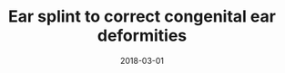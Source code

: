 ---
title: "Ear splint to correct congenital ear deformities"
collection: publications
permalink: /publication/2018-03-01-Ear-splint-to-correct-congenital-ear-deformities
date: 2018-03-01
venue: 'WO2018053219A1'
paperurl: 'https://patents.google.com/patent/WO2018053219A1'
citation: ' David Zopf,  <b>Kevin Green</b>,  Kyle Vankoevering, &quot;Ear splint to correct congenital ear deformities.&quot; WO2018053219A1, 2018.'
publication_type: 'patent'
bib_file_name: '2018-03-01-Ear-splint-to-correct-congenital-ear-deformities.bib'
---